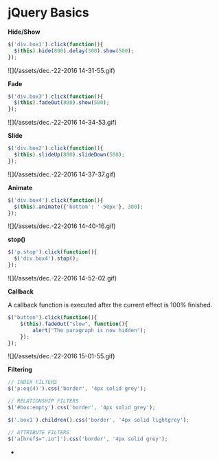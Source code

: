 # jQuery Basics

**Hide/Show**

```js
$('div.box1').click(function(){
  $(this).hide(800).delay(300).show(500);
});
```

![](/assets/dec.-22-2016 14-31-55.gif)

**Fade**

```js
$('div.box3').click(function(){
  $(this).fadeOut(800).show(500);
});
```

![](/assets/dec.-22-2016 14-34-53.gif)

**Slide**

```js
$('div.box2').click(function(){
  $(this).slideUp(800).slideDown(500);
});
```

![](/assets/dec.-22-2016 14-37-37.gif)

**Animate**

```js
$('div.box4').click(function(){
  $(this).animate({'bottom': '-50px'}, 300);
});
```

![](/assets/dec.-22-2016 14-40-16.gif)

**stop\(\)**

```js
$('p.stop').click(function(){
  $('div.box4').stop();
});
```

![](/assets/dec.-22-2016 14-52-02.gif)

**Callback**

A callback function is executed after the current effect is 100% finished.

```js
$("button").click(function(){
    $(this).fadeOut("slow", function(){
        alert("The paragraph is now hidden");
    });
});
```

![](/assets/dec.-22-2016 15-01-55.gif)

**Filtering**

```js
// INDEX FILTERS
$('p:eq(4)').css('border', '4px solid grey');

// RELATIONSHIP FILTERS
$('#box:empty').css('border', '4px solid grey');

$('.box1').children().css('border', '4px solid lightgrey');

// ATTRIBUTE FILTERS
$('a[href$=".io"]').css('border', '4px solid grey');
```

-

